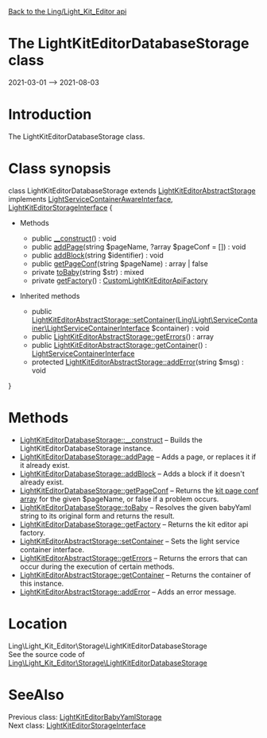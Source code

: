 [Back to the Ling/Light_Kit_Editor api](https://github.com/lingtalfi/Light_Kit_Editor/blob/master/doc/api/Ling/Light_Kit_Editor.md)



The LightKitEditorDatabaseStorage class
================
2021-03-01 --> 2021-08-03






Introduction
============

The LightKitEditorDatabaseStorage class.



Class synopsis
==============


class <span class="pl-k">LightKitEditorDatabaseStorage</span> extends [LightKitEditorAbstractStorage](https://github.com/lingtalfi/Light_Kit_Editor/blob/master/doc/api/Ling/Light_Kit_Editor/Storage/LightKitEditorAbstractStorage.md) implements [LightServiceContainerAwareInterface](https://github.com/lingtalfi/Light/blob/master/doc/api/Ling/Light/ServiceContainer/LightServiceContainerAwareInterface.md), [LightKitEditorStorageInterface](https://github.com/lingtalfi/Light_Kit_Editor/blob/master/doc/api/Ling/Light_Kit_Editor/Storage/LightKitEditorStorageInterface.md) {

- Methods
    - public [__construct](https://github.com/lingtalfi/Light_Kit_Editor/blob/master/doc/api/Ling/Light_Kit_Editor/Storage/LightKitEditorDatabaseStorage/__construct.md)() : void
    - public [addPage](https://github.com/lingtalfi/Light_Kit_Editor/blob/master/doc/api/Ling/Light_Kit_Editor/Storage/LightKitEditorDatabaseStorage/addPage.md)(string $pageName, ?array $pageConf = []) : void
    - public [addBlock](https://github.com/lingtalfi/Light_Kit_Editor/blob/master/doc/api/Ling/Light_Kit_Editor/Storage/LightKitEditorDatabaseStorage/addBlock.md)(string $identifier) : void
    - public [getPageConf](https://github.com/lingtalfi/Light_Kit_Editor/blob/master/doc/api/Ling/Light_Kit_Editor/Storage/LightKitEditorDatabaseStorage/getPageConf.md)(string $pageName) : array | false
    - private [toBaby](https://github.com/lingtalfi/Light_Kit_Editor/blob/master/doc/api/Ling/Light_Kit_Editor/Storage/LightKitEditorDatabaseStorage/toBaby.md)(string $str) : mixed
    - private [getFactory](https://github.com/lingtalfi/Light_Kit_Editor/blob/master/doc/api/Ling/Light_Kit_Editor/Storage/LightKitEditorDatabaseStorage/getFactory.md)() : [CustomLightKitEditorApiFactory](https://github.com/lingtalfi/Light_Kit_Editor/blob/master/doc/api/Ling/Light_Kit_Editor/Api/Custom/CustomLightKitEditorApiFactory.md)

- Inherited methods
    - public [LightKitEditorAbstractStorage::setContainer](https://github.com/lingtalfi/Light_Kit_Editor/blob/master/doc/api/Ling/Light_Kit_Editor/Storage/LightKitEditorAbstractStorage/setContainer.md)([Ling\Light\ServiceContainer\LightServiceContainerInterface](https://github.com/lingtalfi/Light/blob/master/doc/api/Ling/Light/ServiceContainer/LightServiceContainerInterface.md) $container) : void
    - public [LightKitEditorAbstractStorage::getErrors](https://github.com/lingtalfi/Light_Kit_Editor/blob/master/doc/api/Ling/Light_Kit_Editor/Storage/LightKitEditorAbstractStorage/getErrors.md)() : array
    - public [LightKitEditorAbstractStorage::getContainer](https://github.com/lingtalfi/Light_Kit_Editor/blob/master/doc/api/Ling/Light_Kit_Editor/Storage/LightKitEditorAbstractStorage/getContainer.md)() : [LightServiceContainerInterface](https://github.com/lingtalfi/Light/blob/master/doc/api/Ling/Light/ServiceContainer/LightServiceContainerInterface.md)
    - protected [LightKitEditorAbstractStorage::addError](https://github.com/lingtalfi/Light_Kit_Editor/blob/master/doc/api/Ling/Light_Kit_Editor/Storage/LightKitEditorAbstractStorage/addError.md)(string $msg) : void

}






Methods
==============

- [LightKitEditorDatabaseStorage::__construct](https://github.com/lingtalfi/Light_Kit_Editor/blob/master/doc/api/Ling/Light_Kit_Editor/Storage/LightKitEditorDatabaseStorage/__construct.md) &ndash; Builds the LightKitEditorDatabaseStorage instance.
- [LightKitEditorDatabaseStorage::addPage](https://github.com/lingtalfi/Light_Kit_Editor/blob/master/doc/api/Ling/Light_Kit_Editor/Storage/LightKitEditorDatabaseStorage/addPage.md) &ndash; Adds a page, or replaces it if it already exist.
- [LightKitEditorDatabaseStorage::addBlock](https://github.com/lingtalfi/Light_Kit_Editor/blob/master/doc/api/Ling/Light_Kit_Editor/Storage/LightKitEditorDatabaseStorage/addBlock.md) &ndash; Adds a block if it doesn't already exist.
- [LightKitEditorDatabaseStorage::getPageConf](https://github.com/lingtalfi/Light_Kit_Editor/blob/master/doc/api/Ling/Light_Kit_Editor/Storage/LightKitEditorDatabaseStorage/getPageConf.md) &ndash; Returns the [kit page conf array](https://github.com/lingtalfi/Kit#the-kit-configuration-array) for the given $pageName, or false if a problem occurs.
- [LightKitEditorDatabaseStorage::toBaby](https://github.com/lingtalfi/Light_Kit_Editor/blob/master/doc/api/Ling/Light_Kit_Editor/Storage/LightKitEditorDatabaseStorage/toBaby.md) &ndash; Resolves the given babyYaml string to its original form and returns the result.
- [LightKitEditorDatabaseStorage::getFactory](https://github.com/lingtalfi/Light_Kit_Editor/blob/master/doc/api/Ling/Light_Kit_Editor/Storage/LightKitEditorDatabaseStorage/getFactory.md) &ndash; Returns the kit editor api factory.
- [LightKitEditorAbstractStorage::setContainer](https://github.com/lingtalfi/Light_Kit_Editor/blob/master/doc/api/Ling/Light_Kit_Editor/Storage/LightKitEditorAbstractStorage/setContainer.md) &ndash; Sets the light service container interface.
- [LightKitEditorAbstractStorage::getErrors](https://github.com/lingtalfi/Light_Kit_Editor/blob/master/doc/api/Ling/Light_Kit_Editor/Storage/LightKitEditorAbstractStorage/getErrors.md) &ndash; Returns the errors that can occur during the execution of certain methods.
- [LightKitEditorAbstractStorage::getContainer](https://github.com/lingtalfi/Light_Kit_Editor/blob/master/doc/api/Ling/Light_Kit_Editor/Storage/LightKitEditorAbstractStorage/getContainer.md) &ndash; Returns the container of this instance.
- [LightKitEditorAbstractStorage::addError](https://github.com/lingtalfi/Light_Kit_Editor/blob/master/doc/api/Ling/Light_Kit_Editor/Storage/LightKitEditorAbstractStorage/addError.md) &ndash; Adds an error message.





Location
=============
Ling\Light_Kit_Editor\Storage\LightKitEditorDatabaseStorage<br>
See the source code of [Ling\Light_Kit_Editor\Storage\LightKitEditorDatabaseStorage](https://github.com/lingtalfi/Light_Kit_Editor/blob/master/Storage/LightKitEditorDatabaseStorage.php)



SeeAlso
==============
Previous class: [LightKitEditorBabyYamlStorage](https://github.com/lingtalfi/Light_Kit_Editor/blob/master/doc/api/Ling/Light_Kit_Editor/Storage/LightKitEditorBabyYamlStorage.md)<br>Next class: [LightKitEditorStorageInterface](https://github.com/lingtalfi/Light_Kit_Editor/blob/master/doc/api/Ling/Light_Kit_Editor/Storage/LightKitEditorStorageInterface.md)<br>
